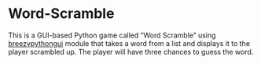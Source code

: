 # Word-Scramble
This is a GUI-based Python game called “Word Scramble” using
[breezypythongui](https://lambertk.academic.wlu.edu/breezypythongui/downloads-and-legal-matters/) module that takes a word from a list and displays it to the player scrambled
up. The player will have three chances to guess the word. 

